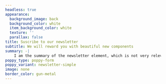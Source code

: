 ```yaml
---
headless: true
appearance:
  background_image: back
  background_color: white
  item_background_color: white
  texture: ''
  parallax: false
title: Suscribe to our newsletter
subtitle: We will reward you with beautiful new components
summary: -|
    I am the summary of the newsletter element, which is not very relevant
poppy_type: poppy-form
poppy_variant: newsletter-simple
image: none
border_color: gun-metal
---
```

